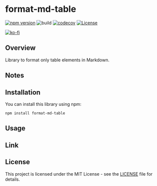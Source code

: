 # format-md-table

[![npm version](https://badge.fury.io/js/format-md-table.svg)](https://badge.fury.io/js/format-md-table)
![build](https://github.com/ryohidaka/format-md-table/workflows/Build/badge.svg)
[![codecov](https://codecov.io/gh/ryohidaka/format-md-table/graph/badge.svg?token=RHP9TB2F51)](https://codecov.io/gh/ryohidaka/format-md-table)
[![License](https://img.shields.io/badge/license-MIT-blue.svg)](https://opensource.org/licenses/MIT)

[![ko-fi](https://ko-fi.com/img/githubbutton_sm.svg)](https://ko-fi.com/B0B6TVH92)

## Overview

Library to format only table elements in Markdown.

## Notes

## Installation

You can install this library using npm:

```shell
npm install format-md-table
```

## Usage

## Link

## License

This project is licensed under the MIT License - see the [LICENSE](LICENSE) file for details.
